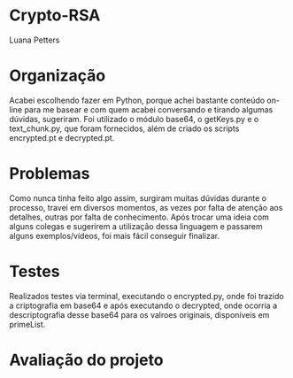 # Crypto-RSA
Luana Petters

# Organização
Acabei escolhendo fazer em Python, porque achei bastante conteúdo on-line para me basear e com quem acabei conversando e tirando algumas dúvidas, sugeriram.
Foi utilizado o módulo base64, o getKeys.py e o text_chunk.py, que foram fornecidos, além de criado os scripts encrypted.pt e decrypted.pt. 

# Problemas
Como nunca tinha feito algo assim, surgiram muitas dúvidas durante o processo, travei em diversos momentos, as vezes por falta de atenção aos detalhes, outras por falta de conhecimento. Após trocar uma ideia com alguns colegas e sugerirem a utilização dessa linguagem e passarem alguns exemplos/vídeos, foi mais fácil conseguir finalizar.

# Testes
Realizados testes via terminal, executando o encrypted.py, onde foi trazido a criptografia em base64 e após executando o decrypted, onde ocorria a descriptografia desse base64 para os valroes originais, disponíveis em primeList.

# Avaliação do projeto

